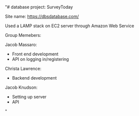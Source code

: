 "# database project: SurveyToday

Site name:
https://dbsdatabase.com/

Used a LAMP stack on EC2 server through Amazon Web Service

Group Memebers:

Jacob Massaro:
- Front end development
- API on logging in/registering

Christa Lawrence:
- Backend development

Jacob Knudson:
- Setting up server
- API

" 
